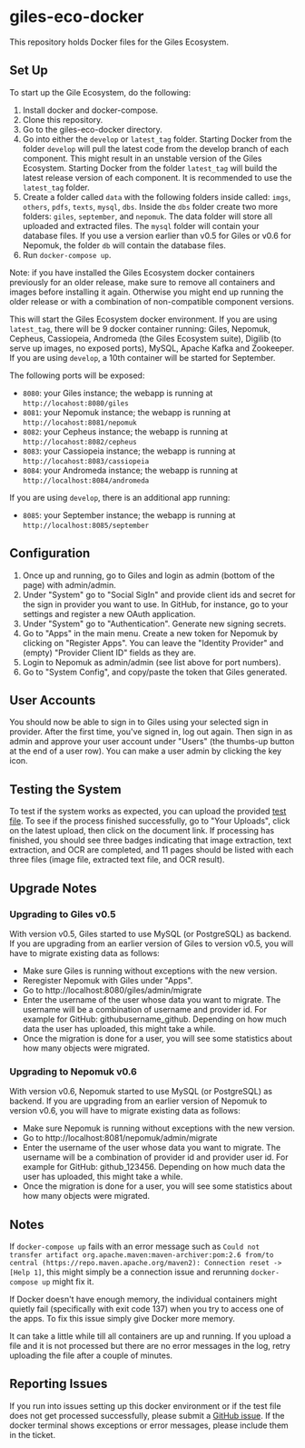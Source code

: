 # giles-eco-docker

This repository holds Docker files for the Giles Ecosystem.

## Set Up
To start up the Gile Ecosystem, do the following:

1. Install docker and docker-compose.
1. Clone this repository.
1. Go to the giles-eco-docker directory.
1. Go into either the `develop` or `latest_tag` folder. Starting Docker from the folder `develop` will pull the latest code from the develop branch of each component. This might result in an unstable version of the Giles Ecosystem. Starting Docker from the folder `latest_tag` will build the latest release version of each component. It is recommended to use the `latest_tag` folder.
1. Create a folder called `data` with the following folders inside called: `imgs`, `others`, `pdfs`, `texts`, `mysql`, `dbs`. Inside the `dbs` folder create two more folders: `giles`, `september`, and `nepomuk`. The data folder will store all uploaded and extracted files. The `mysql` folder will contain your database files. If you use a version earlier than v0.5 for Giles or v0.6 for Nepomuk, the folder `db` will contain the database files.
1. Run `docker-compose up`.

Note: if you have installed the Giles Ecosystem docker containers previously for an older release, make sure to remove all containers and images before installing it again. Otherwise you might end up running the older release or with a combination of non-compatible component versions.

This will start the Giles Ecosystem docker environment. If you are using `latest_tag`, there will be 9 docker container running: Giles, Nepomuk, Cepheus, Cassiopeia, Andromeda (the Giles Ecosystem suite), Digilib (to serve up images, no exposed ports), MySQL, Apache Kafka and Zookeeper. If you are using `develop`, a 10th container will be started for September.

The following ports will be exposed:
* `8080`: your Giles instance; the webapp is running at `http://locahost:8080/giles`
* `8081`: your Nepomuk instance; the webapp is running at `http://locahost:8081/nepomuk`
* `8082`: your Cepheus instance; the webapp is running at `http://locahost:8082/cepheus`
* `8083`: your Cassiopeia instance; the webapp is running at `http://locahost:8083/cassiopeia`
* `8084`: your Andromeda instance; the webapp is running at `http://localhost:8084/andromeda`

If you are using `develop`, there is an additional app running:
* `8085`: your September instance; the webapp is running at `http://localhost:8085/september`

## Configuration
1. Once up and running, go to Giles and login as admin (bottom of the page) with admin/admin.
1. Under "System" go to "Social SigIn" and provide client ids and secret for the sign in provider you want to use. In GitHub, for instance, go to your settings and register a new OAuth application.
1. Under "System" go to "Authentication". Generate new signing secrets.
1. Go to "Apps" in the main menu. Create a new token for Nepomuk by clicking on "Register Apps". You can leave the "Identity Provider" and (empty) "Provider Client ID" fields as they are.
1. Login to Nepomuk as admin/admin (see list above for port numbers).
1. Go to "System Config", and copy/paste the token that Giles generated.

## User Accounts

You should now be able to sign in to Giles using your selected sign in provider. After the first time, you've signed in, log out again. Then sign in as admin and approve your user account under "Users" (the thumbs-up button at the end of a user row). You can make a user admin by clicking the key icon.

## Testing the System
To test if the system works as expected, you can upload the provided [test file](https://github.com/diging/giles-eco-docker/blob/master/GraceHopperWikipedia.pdf). To see if the process finished successfully, go to "Your Uploads", click on the latest upload, then click on the document link. If processing has finished, you should see three badges indicating that image extraction, text extraction, and OCR are completed, and 11 pages should be listed with each three files (image file, extracted text file, and OCR result).

## Upgrade Notes

### Upgrading to Giles v0.5

With version v0.5, Giles started to use MySQL (or PostgreSQL) as backend. If you are upgrading from an earlier version of Giles to version v0.5, you will have to migrate existing data as follows:
* Make sure Giles is running without exceptions with the new version.
* Reregister Nepomuk with Giles under "Apps".
* Go to http://localhost:8080/giles/admin/migrate
* Enter the username of the user whose data you want to migrate. The username will be a combination of username and provider id. For example for GitHub: githubusername_github. Depending on how much data the user has uploaded, this might take a while.
* Once the migration is done for a user, you will see some statistics about how many objects were migrated.

### Upgrading to Nepomuk v0.6

With version v0.6, Nepomuk started to use MySQL (or PostgreSQL) as backend. If you are upgrading from an earlier version of Nepomuk to version v0.6, you will have to migrate existing data as follows:
* Make sure Nepomuk is running without exceptions with the new version.
* Go to http://localhost:8081/nepomuk/admin/migrate
* Enter the username of the user whose data you want to migrate. The username will be a combination of provider id and provider user id. For example for GitHub: github_123456. Depending on how much data the user has uploaded, this might take a while.
* Once the migration is done for a user, you will see some statistics about how many objects were migrated.

## Notes
If `docker-compose up` fails with an error message such as `Could not transfer artifact org.apache.maven:maven-archiver:pom:2.6 from/to central (https://repo.maven.apache.org/maven2): Connection reset -> [Help 1]`, this might simply be a connection issue and rerunning `docker-compose up` might fix it.

If Docker doesn't have enough memory, the individual containers might quietly fail (specifically with exit code 137) when you try to access one of the apps. To fix this issue simply give Docker more memory.

It can take a little while till all containers are up and running. If you upload a file and it is not processed but there are no error messages in the log, retry uploading the file after a couple of minutes.

## Reporting Issues
If you run into issues setting up this docker environment or if the test file does not get processed successfully, please submit a [GitHub issue](https://github.com/diging/giles-eco-docker/issues). If the docker terminal shows exceptions or error messages, please include them in the ticket.
